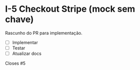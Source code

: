 # I-5 Checkout Stripe (mock sem chave)

Rascunho do PR para implementação.

- [ ] Implementar
- [ ] Testar
- [ ] Atualizar docs

Closes #5